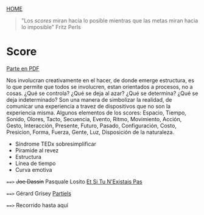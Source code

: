 [HOME](home.md)

>"Los *scores* miran hacia lo posible mientras que las metas miran hacia lo imposible" Fritz Perls

# Score
[Parte en PDF](herramientas/halprin20rsvp20cycles.pdf)

Nos involucran creativamente en el hacer, de donde emerge estructura, es lo que permite que todos se involucren, estan orientados a procesos, no a cosas.
¿Qué se controla? ¿Qué se deja al azar?
¿Qué se determina? ¿Qué se deja indeterminado?
Son una manera de simbolizar la realidad, de comunicar una experiencia a travez de dispositivos que no son la experiencia misma.
Algunos elementos de los scores:
Espacio, Tiempo, Sonido, Olores, Tacto, Secuencia, Evento, Ritmo, Movimiento, Acción, Gesto, Interacción, Presente, Futuro, Pasado, Configuración, Costo, Presicion, Forma, Fuerza, Gente, Luz, Disposición de la naturaleza.

+ Síndrome TEDx sobresimplificar
+ Piramide al revez
+ Estructura
+ Línea de tiempo
+ Curva emotiva

`==>`  <del>Joe Dassin</del> Pasquale Losito [Et Si Tu N'Existais Pas](joe_dassin_et_si_tu_nexistais_pas_)

`==>` Gérard Grisey [Partiels](partiels.mp4)

`==>` Recorrido hasta aquí
